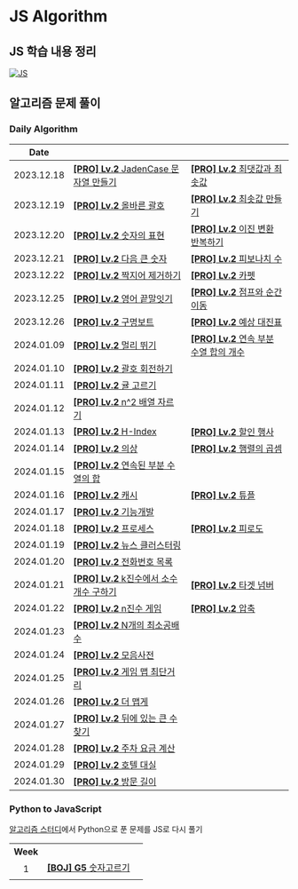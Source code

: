 # JS Algorithm

## JS 학습 내용 정리

[![JS]][Link]

## 알고리즘 문제 풀이

### Daily Algorithm

|    Date    |                                                                                                       |                                                                                                   |
| :--------: | :---------------------------------------------------------------------------------------------------- | :------------------------------------------------------------------------------------------------ |
| 2023.12.18 | [**[PRO] Lv.2** JadenCase 문자열 만들기](daily-algorithm/231218_PRO_JadenCase_문자열_만들기.md)       | [**[PRO] Lv.2** 최댓값과 최솟값](daily-algorithm/231218_PRO_최댓값과_최솟값.md)                   |
| 2023.12.19 | [**[PRO] Lv.2** 올바른 괄호](daily-algorithm/231219_PRO_올바른_괄호.md)                               | [**[PRO] Lv.2** 최솟값 만들기](daily-algorithm/231219_PRO_최솟값_만들기.md)                       |
| 2023.12.20 | [**[PRO] Lv.2** 숫자의 표현](daily-algorithm/231220_PRO_숫자의_표현.md)                               | [**[PRO] Lv.2** 이진 변환 반복하기](daily-algorithm/231220_PRO_이진_변환_반복하기.md)             |
| 2023.12.21 | [**[PRO] Lv.2** 다음 큰 숫자](daily-algorithm/231221_PRO_다음_큰_숫자.md)                             | [**[PRO] Lv.2** 피보나치 수](daily-algorithm/231221_PRO_피보나치_수.md)                           |
| 2023.12.22 | [**[PRO] Lv.2** 짝지어 제거하기](daily-algorithm/231222_PRO_짝지어_제거하기.md)                       | [**[PRO] Lv.2** 카펫](daily-algorithm/231222_PRO_카펫.md)                                         |
| 2023.12.25 | [**[PRO] Lv.2** 영어 끝말잇기](daily-algorithm/231225_PRO_영어_끝말잇기.md)                           | [**[PRO] Lv.2** 점프와 순간 이동](daily-algorithm/231225_PRO_점프와_순간_이동.md)                 |
| 2023.12.26 | [**[PRO] Lv.2** 구명보트](daily-algorithm/231226_PRO_구명보트.md)                                     | [**[PRO] Lv.2** 예상 대진표](daily-algorithm/231226_PRO_예상_대진표.md)                           |
| 2024.01.09 | [**[PRO] Lv.2** 멀리 뛰기](daily-algorithm/240109_PRO_멀리_뛰기.md)                                   | [**[PRO] Lv.2** 연속 부분 수열 합의 개수](daily-algorithm/240109_PRO_연속_부분_수열_합의_개수.md) |
| 2024.01.10 | [**[PRO] Lv.2** 괄호 회전하기](daily-algorithm/240110_PRO_괄호_회전하기.md)                           |                                                                                                   |
| 2024.01.11 | [**[PRO] Lv.2** 귤 고르기](daily-algorithm/240111_PRO_귤_고르기.md)                                   |                                                                                                   |
| 2024.01.12 | [**[PRO] Lv.2** n^2 배열 자르기](daily-algorithm/240112_PRO_n^2_배열_자르기.md)                       |                                                                                                   |
| 2024.01.13 | [**[PRO] Lv.2** H-Index](daily-algorithm/240113_PRO_H-Index.md)                                       | [**[PRO] Lv.2** 할인 행사](daily-algorithm/240113_PRO_할인_행사.md)                               |
| 2024.01.14 | [**[PRO] Lv.2** 의상](daily-algorithm/240114_PRO_의상.md)                                             | [**[PRO] Lv.2** 행렬의 곱셈](daily-algorithm/240114_PRO_행렬의_곱셈.md)                           |
| 2024.01.15 | [**[PRO] Lv.2** 연속된 부분 수열의 합](daily-algorithm/240115_PRO_연속된_부분_수열의_합.md)           |                                                                                                   |
| 2024.01.16 | [**[PRO] Lv.2** 캐시](daily-algorithm/240116_PRO_캐시.md)                                             | [**[PRO] Lv.2** 튜플](daily-algorithm/240116_PRO_튜플.md)                                         |
| 2024.01.17 | [**[PRO] Lv.2** 기능개발](daily-algorithm/240117_PRO_기능개발.md)                                     |                                                                                                   |
| 2024.01.18 | [**[PRO] Lv.2** 프로세스](daily-algorithm/240118_PRO_프로세스.md)                                     | [**[PRO] Lv.2** 피로도](daily-algorithm/240118_PRO_피로도.md)                                     |
| 2024.01.19 | [**[PRO] Lv.2** 뉴스 클러스터링](daily-algorithm/240119_PRO_뉴스_클러스터링.md)                       |                                                                                                   |
| 2024.01.20 | [**[PRO] Lv.2** 전화번호 목록](daily-algorithm/240120_PRO_전화번호_목록.md)                           |                                                                                                   |
| 2024.01.21 | [**[PRO] Lv.2** k진수에서 소수 개수 구하기](daily-algorithm/240121_PRO_k진수에서_소수_개수_구하기.md) | [**[PRO] Lv.2** 타겟 넘버](daily-algorithm/240121_PRO_타겟_넘버.md)                               |
| 2024.01.22 | [**[PRO] Lv.2** n진수 게임](daily-algorithm/240122_PRO_n진수_게임.md)                                 | [**[PRO] Lv.2** 압축](daily-algorithm/240122_PRO_압축.md)                                         |
| 2024.01.23 | [**[PRO] Lv.2** N개의 최소공배수](daily-algorithm/240123_PRO_N개의_최소공배수.md)                     |                                                                                                   |
| 2024.01.24 | [**[PRO] Lv.2** 모음사전](daily-algorithm/240124_PRO_모음사전.md)                                     |                                                                                                   |
| 2024.01.25 | [**[PRO] Lv.2** 게임 맵 최단거리](daily-algorithm/240125_PRO_게임_맵_최단거리.md)                     |                                                                                                   |
| 2024.01.26 | [**[PRO] Lv.2** 더 맵게](daily-algorithm/240126_PRO_더_맵게.md)                                       |                                                                                                   |
| 2024.01.27 | [**[PRO] Lv.2** 뒤에 있는 큰 수 찾기](daily-algorithm/240127_PRO_뒤에_있는_큰_수_찾기.md)             |                                                                                                   |
| 2024.01.28 | [**[PRO] Lv.2** 주차 요금 계산](daily-algorithm/240128_PRO_주차_요금_계산.md)                         |                                                                                                   |
| 2024.01.29 | [**[PRO] Lv.2** 호텔 대실](daily-algorithm/240129_PRO_호텔_대실.md)                                   |                                                                                                   |
| 2024.01.30 | [**[PRO] Lv.2** 방문 길이](daily-algorithm/240130_PRO_방문_길이.md)                                   |                                                                                                   |

### Python to JavaScript

[알고리즘 스터디](https://github.com/dhLeoKim/algo-study)에서 Python으로 푼 문제를 JS로 다시 풀기

<table>
  <tr align="center">
    <th>Week</th></th>
    <th></th>
    <th></th>
  </tr>
  <tr>
    <td rowspan='2' align="center">1</td>
    <td><a href="python-to-js/240123_BOJ_숫자고르기.md"><b>[BOJ] G5</b> 숫자고르기</a></td>
    <td></td>
  </tr>
  <tr>
    <td></td>
    <td></td>
  </tr>
</table>

<!---------------------------------------------------------------------------->

[JS]: https://github.com/chopinoff/js-algorithm/assets/107768516/9e9447a3-997a-44fc-afdd-e1b67f27f3a1
[Link]: JS_Learning_Notes.md
